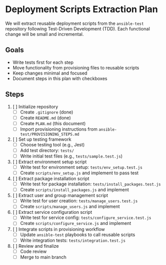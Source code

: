 # Deployment Scripts Extraction Plan

We will extract reusable deployment scripts from the `ansible-test` repository following Test-Driven Development (TDD). Each functional change will be small and incremental. 

## Goals
- Write tests first for each step
- Move functionality from provisioning files to reusable scripts
- Keep changes minimal and focused
- Document steps in this plan with checkboxes

## Steps

1. [ ] Initialize repository
   - [ ] Create `.gitignore` (done)
   - [ ] Create `README.md` (done)
   - [ ] Create `PLAN.md` (this document)
   - [ ] Import provisioning instructions from `ansible-test/PROVISIONING_STEPS.md`

2. [ ] Set up testing framework
   - [ ] Choose testing tool (e.g., Jest)
   - [ ] Add test directory: `tests/`
   - [ ] Write initial test files (e.g., `tests/sample.test.js`)

3. [ ] Extract environment setup script
   - [ ] Write test for environment setup: `tests/env_setup.test.js`
   - [ ] Create `scripts/env_setup.js` and implement to pass test

4. [ ] Extract package installation script
   - [ ] Write test for package installation: `tests/install_packages.test.js`
   - [ ] Create `scripts/install_packages.js` and implement

5. [ ] Extract user and group management script
   - [ ] Write test for user creation: `tests/manage_users.test.js`
   - [ ] Create `scripts/manage_users.js` and implement

6. [ ] Extract service configuration script
   - [ ] Write test for service config: `tests/configure_service.test.js`
   - [ ] Create `scripts/configure_service.js` and implement

7. [ ] Integrate scripts in provisioning workflow
   - [ ] Update `ansible-test` playbooks to call reusable scripts
   - [ ] Write integration tests: `tests/integration.test.js`

8. [ ] Review and finalize
   - [ ] Code review
   - [ ] Merge to main branch
